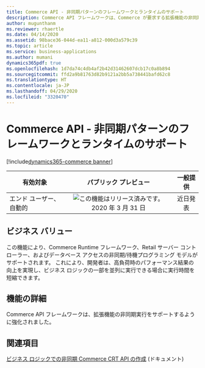 ```yaml
---
title: Commerce API - 非同期パターンのフレームワークとランタイムのサポート
description: Commerce API フレームワークは、Commerce が要求する拡張機能の非同期実行をサポートするように強化されました。 このフレームワークの機能強化の前は、要求は同期的にのみ実行できました。 長時間の操作 (I/O 操作、データベース クエリ、ネットワーク要求など) は、実行スレッドをブロックします。 Commerce Runtime に非同期モデルのサポートを追加すると、このような操作の非同期バージョンを使用できるようになるため、実行スレッドのブロックが解除されます。 Commerce API フレームワークでは、拡張要求が非同期で実行されるように非同期/待機モデルがサポートされるため、一部の作業を並列に実行する必要がある場合のビジネス ロジックを簡素化できます。
author: mugunthanm
ms.reviewer: rhaertle
ms.date: 04/14/2020
ms.assetid: 98bace36-044d-ea11-a812-000d3a579c39
ms.topic: article
ms.service: business-applications
ms.author: mumani
dynamics365pdf: true
ms.openlocfilehash: 1d7da74c4db4af2b42d31462607dcb17c0a8b894
ms.sourcegitcommit: ffd2a9b81763d82b9121a2bb5a738441bafd62c8
ms.translationtype: HT
ms.contentlocale: ja-JP
ms.lasthandoff: 04/29/2020
ms.locfileid: "3320470"
---
```

# <a name="commerce-apis--framework-and-run-time-support-for-async-patterns"></a>Commerce API - 非同期パターンのフレームワークとランタイムのサポート
[!include[dynamics365-commerce banner](../includes/dynamics365-commerce.md)]

| 有効対象    |  パブリック プレビュー | 一般提供 | 
| ---------- | :----------: |:----------: |
|エンド ユーザー、自動的|![この機能はリリース済みです。](/dynamics365-release-plan/media/green-checkmark.png "この機能はリリース済みです。") 2020 年 3 月 31 日| 近日発表|


## <a name="business-value"></a>ビジネス バリュー
<!-- bv start -->
この機能により、Commerce Runtime フレームワーク、Retail サーバー コントローラー、およびデータベース アクセスの非同期/待機プログラミング モデルがサポートされます。 これにより、開発者は、高負荷時のパフォーマンス結果の向上を実現し、ビジネス ロジックの一部を並列に実行できる場合に実行時間を短縮できます。
<!-- bv end -->



## <a name="feature-details"></a>機能の詳細
<!--feature detail start -->
Commerce API フレームワークは、拡張機能の非同期実行をサポートするように強化されました。
<!--feature detail end -->










## <a name="see-also"></a>関連項目

<!--docs start-->
[ビジネス ロジックでの非同期 Commerce CRT API の作成](https://docs.microsoft.com/dynamics365/commerce/dev-itpro/async-commerce-extension) (ドキュメント)
<!--docs end-->
